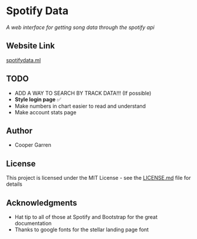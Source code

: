 # Spotify Data

*A web interface for getting song data through the spotify api*

## Website Link
[spotifydata.ml](https://spotifydata.ml/)

## TODO

* ADD A WAY TO SEARCH BY TRACK DATA!!! (If possible)
* **Style login page** ✅
* Make numbers in chart easier to read and understand
* Make account stats page

## Author

* Cooper Garren

## License

This project is licensed under the MIT License - see the [LICENSE.md](LICENSE.md) file for details

## Acknowledgments

* Hat tip to all of those at Spotify and Bootstrap for the great documentation
* Thanks to google fonts for the stellar landing page font
